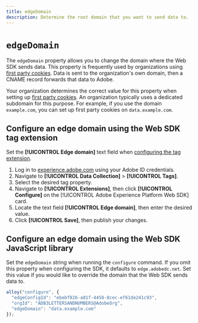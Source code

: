 ```yaml
---
title: edgeDomain
description: Determine the root domain that you want to send data to.
---
```

# `edgeDomain`

The `edgeDomain` property allows you to change the domain where the Web SDK sends data. This property is frequently used by organizations using [first party cookies](https://experienceleague.adobe.com/docs/core-services/interface/administration/ec-cookies/cookies-first-party.html). Data is sent to the organization's own domain, then a CNAME record forwards that data to Adobe.

Your organization determines the correct value for this property when setting up [first party cookies](https://experienceleague.adobe.com/docs/core-services/interface/administration/ec-cookies/cookies-first-party.html). An organization typically uses a dedicated subdomain for this purpose. For example, if you use the domain `example.com`, you can set up first party cookies on `data.example.com`.

## Configure an edge domain using the Web SDK tag extension

Set the **[!UICONTROL Edge domain]** text field when [configuring the tag extension](/help/tags/extensions/client/web-sdk/web-sdk-extension-configuration.md).

1. Log in to [experience.adobe.com](https://experience.adobe.com) using your Adobe ID credentials.
1. Navigate to **[!UICONTROL Data Collection]** > **[!UICONTROL Tags]**.
1. Select the desired tag property.
1. Navigate to **[!UICONTROL Extensions]**, then click **[!UICONTROL Configure]** on the [!UICONTROL Adobe Experience Platform Web SDK] card.
1. Locate the text field **[!UICONTROL Edge domain]**, then enter the desired value.
1. Click **[!UICONTROL Save]**, then publish your changes.

## Configure an edge domain using the Web SDK JavaScript library

Set the `edgeDomain` string when running the `configure` command. If you omit this property when configuring the SDK, it defaults to `edge.adobedc.net`. Set this value if you would like to override the domain that the Web SDK sends data to.

```js
alloy("configure", {
  "edgeConfigId": "ebebf826-a01f-4458-8cec-ef61de241c93",
  "orgId": "ADB3LETTERSANDNUMBERS@AdobeOrg",
  "edgeDomain": "data.example.com"
});
```
